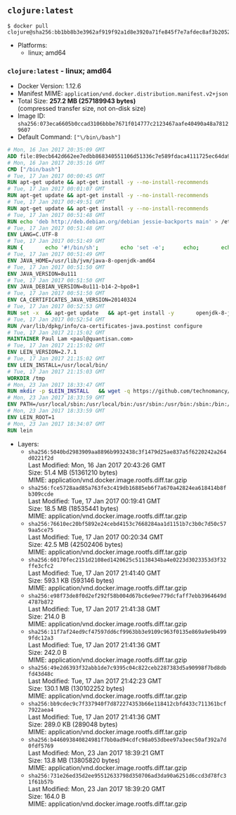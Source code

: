 ## `clojure:latest`

```console
$ docker pull clojure@sha256:bb1bb8b3e3962af919f92a1d8e3920a71fe845f7e7afdec8af3b2052fcb0efe1
```

-	Platforms:
	-	linux; amd64

### `clojure:latest` - linux; amd64

-	Docker Version: 1.12.6
-	Manifest MIME: `application/vnd.docker.distribution.manifest.v2+json`
-	Total Size: **257.2 MB (257189943 bytes)**  
	(compressed transfer size, not on-disk size)
-	Image ID: `sha256:073eca6605b0ccad3106bbbe7671f014777c2123467aafe40490a48a78129607`
-	Default Command: `["\/bin\/bash"]`

```dockerfile
# Mon, 16 Jan 2017 20:35:09 GMT
ADD file:89ecb642d662ee7edbb868340551106d51336c7e589fdaca4111725ec64da957 in / 
# Mon, 16 Jan 2017 20:35:16 GMT
CMD ["/bin/bash"]
# Tue, 17 Jan 2017 00:00:45 GMT
RUN apt-get update && apt-get install -y --no-install-recommends 		ca-certificates 		curl 		wget 	&& rm -rf /var/lib/apt/lists/*
# Tue, 17 Jan 2017 00:01:07 GMT
RUN apt-get update && apt-get install -y --no-install-recommends 		bzr 		git 		mercurial 		openssh-client 		subversion 				procps 	&& rm -rf /var/lib/apt/lists/*
# Tue, 17 Jan 2017 00:49:51 GMT
RUN apt-get update && apt-get install -y --no-install-recommends 		bzip2 		unzip 		xz-utils 	&& rm -rf /var/lib/apt/lists/*
# Tue, 17 Jan 2017 00:51:48 GMT
RUN echo 'deb http://deb.debian.org/debian jessie-backports main' > /etc/apt/sources.list.d/jessie-backports.list
# Tue, 17 Jan 2017 00:51:48 GMT
ENV LANG=C.UTF-8
# Tue, 17 Jan 2017 00:51:49 GMT
RUN { 		echo '#!/bin/sh'; 		echo 'set -e'; 		echo; 		echo 'dirname "$(dirname "$(readlink -f "$(which javac || which java)")")"'; 	} > /usr/local/bin/docker-java-home 	&& chmod +x /usr/local/bin/docker-java-home
# Tue, 17 Jan 2017 00:51:49 GMT
ENV JAVA_HOME=/usr/lib/jvm/java-8-openjdk-amd64
# Tue, 17 Jan 2017 00:51:50 GMT
ENV JAVA_VERSION=8u111
# Tue, 17 Jan 2017 00:51:50 GMT
ENV JAVA_DEBIAN_VERSION=8u111-b14-2~bpo8+1
# Tue, 17 Jan 2017 00:51:50 GMT
ENV CA_CERTIFICATES_JAVA_VERSION=20140324
# Tue, 17 Jan 2017 00:52:53 GMT
RUN set -x 	&& apt-get update 	&& apt-get install -y 		openjdk-8-jdk="$JAVA_DEBIAN_VERSION" 		ca-certificates-java="$CA_CERTIFICATES_JAVA_VERSION" 	&& rm -rf /var/lib/apt/lists/* 	&& [ "$JAVA_HOME" = "$(docker-java-home)" ]
# Tue, 17 Jan 2017 00:52:54 GMT
RUN /var/lib/dpkg/info/ca-certificates-java.postinst configure
# Tue, 17 Jan 2017 21:15:02 GMT
MAINTAINER Paul Lam <paul@quantisan.com>
# Tue, 17 Jan 2017 21:15:02 GMT
ENV LEIN_VERSION=2.7.1
# Tue, 17 Jan 2017 21:15:02 GMT
ENV LEIN_INSTALL=/usr/local/bin/
# Tue, 17 Jan 2017 21:15:03 GMT
WORKDIR /tmp
# Mon, 23 Jan 2017 18:33:47 GMT
RUN mkdir -p $LEIN_INSTALL   && wget -q https://github.com/technomancy/leiningen/archive/$LEIN_VERSION.tar.gz   && echo "Comparing archive checksum ..."   && echo "876221e884780c865c2ce5c9aa5675a7cae9f215 *$LEIN_VERSION.tar.gz" | sha1sum -c -   && mkdir ./leiningen   && tar -xzf $LEIN_VERSION.tar.gz  -C ./leiningen/ --strip-components=1   && mv leiningen/bin/lein-pkg $LEIN_INSTALL/lein   && rm -rf $LEIN_VERSION.tar.gz ./leiningen   && chmod 0755 $LEIN_INSTALL/lein   && wget -q https://github.com/technomancy/leiningen/releases/download/$LEIN_VERSION/leiningen-$LEIN_VERSION-standalone.zip   && wget -q https://github.com/technomancy/leiningen/releases/download/$LEIN_VERSION/leiningen-$LEIN_VERSION-standalone.zip.asc   && gpg --keyserver pool.sks-keyservers.net --recv-key 2E708FB2FCECA07FF8184E275A92E04305696D78   && echo "Verifying Jar file signature ..."   && gpg --verify leiningen-$LEIN_VERSION-standalone.zip.asc   && rm leiningen-$LEIN_VERSION-standalone.zip.asc   && mkdir -p /usr/share/java   && mv leiningen-$LEIN_VERSION-standalone.zip /usr/share/java/leiningen-$LEIN_VERSION-standalone.jar
# Mon, 23 Jan 2017 18:33:59 GMT
ENV PATH=/usr/local/sbin:/usr/local/bin:/usr/sbin:/usr/bin:/sbin:/bin:/usr/local/bin/
# Mon, 23 Jan 2017 18:33:59 GMT
ENV LEIN_ROOT=1
# Mon, 23 Jan 2017 18:34:07 GMT
RUN lein
```

-	Layers:
	-	`sha256:5040bd2983909aa8896b9932438c3f1479d25ae837a5f6220242a264d0221f2d`  
		Last Modified: Mon, 16 Jan 2017 20:43:26 GMT  
		Size: 51.4 MB (51361210 bytes)  
		MIME: application/vnd.docker.image.rootfs.diff.tar.gzip
	-	`sha256:fce5728aad85a763fe3c419db16885eb6f7a670a42824ea618414b8fb309ccde`  
		Last Modified: Tue, 17 Jan 2017 00:19:41 GMT  
		Size: 18.5 MB (18535441 bytes)  
		MIME: application/vnd.docker.image.rootfs.diff.tar.gzip
	-	`sha256:76610ec20bf5892e24cebd4153c7668284aa1d1151b7c3b0c7d50c579aa5ce75`  
		Last Modified: Tue, 17 Jan 2017 00:20:34 GMT  
		Size: 42.5 MB (42502406 bytes)  
		MIME: application/vnd.docker.image.rootfs.diff.tar.gzip
	-	`sha256:60170fec2151d2108ed1420625c51138434ba4e0223d3023353d3f32ffe3cfc2`  
		Last Modified: Tue, 17 Jan 2017 21:41:40 GMT  
		Size: 593.1 KB (593146 bytes)  
		MIME: application/vnd.docker.image.rootfs.diff.tar.gzip
	-	`sha256:e98f73de8f0d2ef292f58b004d67bc6e9ee779dcfaff7ebb3964649d4787b872`  
		Last Modified: Tue, 17 Jan 2017 21:41:38 GMT  
		Size: 214.0 B  
		MIME: application/vnd.docker.image.rootfs.diff.tar.gzip
	-	`sha256:11f7af24ed9cf47597dd6cf9963bb3e9109c963f0135e869a9e9b4999fdc12a3`  
		Last Modified: Tue, 17 Jan 2017 21:41:36 GMT  
		Size: 242.0 B  
		MIME: application/vnd.docker.image.rootfs.diff.tar.gzip
	-	`sha256:49e2d6393f32abb1de7c9395c04c822ceb2287383d5a90998f7bd8dbfd43d48c`  
		Last Modified: Tue, 17 Jan 2017 21:42:23 GMT  
		Size: 130.1 MB (130102252 bytes)  
		MIME: application/vnd.docker.image.rootfs.diff.tar.gzip
	-	`sha256:bb9cdec9c7f337940f7d872274353b66e118412cbfd433c711361bcf7922aea4`  
		Last Modified: Tue, 17 Jan 2017 21:41:36 GMT  
		Size: 289.0 KB (289048 bytes)  
		MIME: application/vnd.docker.image.rootfs.diff.tar.gzip
	-	`sha256:b446093840824981f7bb0ad94cdfc98a053dbee97a3eec50af392a7d0fdf5769`  
		Last Modified: Mon, 23 Jan 2017 18:39:21 GMT  
		Size: 13.8 MB (13805820 bytes)  
		MIME: application/vnd.docker.image.rootfs.diff.tar.gzip
	-	`sha256:731e26ed35d2ee95512633798d350706ad3da90a6251d6ccd3d78fc31f61b57b`  
		Last Modified: Mon, 23 Jan 2017 18:39:20 GMT  
		Size: 164.0 B  
		MIME: application/vnd.docker.image.rootfs.diff.tar.gzip
